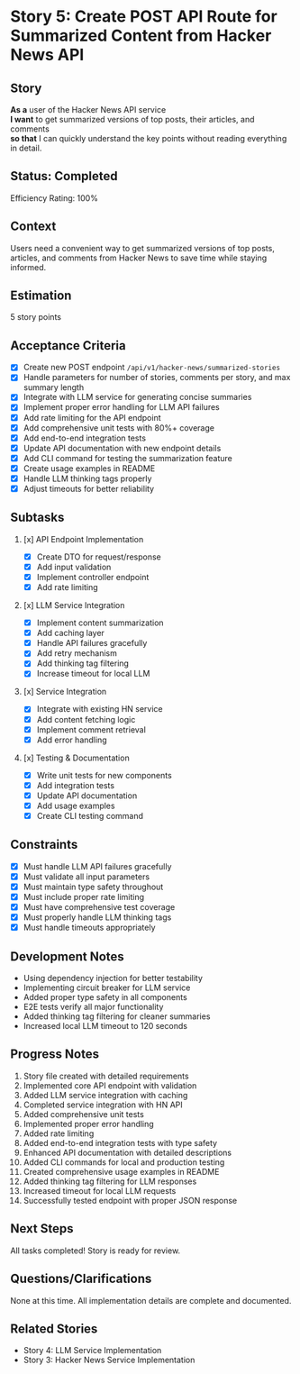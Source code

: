 # Story 5: Create POST API Route for Summarized Content from Hacker News API

## Story

**As a** user of the Hacker News API service\
**I want** to get summarized versions of top posts, their articles, and comments\
**so that** I can quickly understand the key points without reading everything in detail.

## Status: Completed

Efficiency Rating: 100%

## Context

Users need a convenient way to get summarized versions of top posts, articles, and comments from Hacker News to save time while staying informed.

## Estimation

5 story points

## Acceptance Criteria

- [x] Create new POST endpoint `/api/v1/hacker-news/summarized-stories`
- [x] Handle parameters for number of stories, comments per story, and max summary length
- [x] Integrate with LLM service for generating concise summaries
- [x] Implement proper error handling for LLM API failures
- [x] Add rate limiting for the API endpoint
- [x] Add comprehensive unit tests with 80%+ coverage
- [x] Add end-to-end integration tests
- [x] Update API documentation with new endpoint details
- [x] Add CLI command for testing the summarization feature
- [x] Create usage examples in README
- [x] Handle LLM thinking tags properly
- [x] Adjust timeouts for better reliability

## Subtasks

1. [x] API Endpoint Implementation

   - [x] Create DTO for request/response
   - [x] Add input validation
   - [x] Implement controller endpoint
   - [x] Add rate limiting

2. [x] LLM Service Integration

   - [x] Implement content summarization
   - [x] Add caching layer
   - [x] Handle API failures gracefully
   - [x] Add retry mechanism
   - [x] Add thinking tag filtering
   - [x] Increase timeout for local LLM

3. [x] Service Integration

   - [x] Integrate with existing HN service
   - [x] Add content fetching logic
   - [x] Implement comment retrieval
   - [x] Add error handling

4. [x] Testing & Documentation
   - [x] Write unit tests for new components
   - [x] Add integration tests
   - [x] Update API documentation
   - [x] Add usage examples
   - [x] Create CLI testing command

## Constraints

- [x] Must handle LLM API failures gracefully
- [x] Must validate all input parameters
- [x] Must maintain type safety throughout
- [x] Must include proper rate limiting
- [x] Must have comprehensive test coverage
- [x] Must properly handle LLM thinking tags
- [x] Must handle timeouts appropriately

## Development Notes

- Using dependency injection for better testability
- Implementing circuit breaker for LLM service
- Added proper type safety in all components
- E2E tests verify all major functionality
- Added thinking tag filtering for cleaner summaries
- Increased local LLM timeout to 120 seconds

## Progress Notes

1. Story file created with detailed requirements
2. Implemented core API endpoint with validation
3. Added LLM service integration with caching
4. Completed service integration with HN API
5. Added comprehensive unit tests
6. Implemented proper error handling
7. Added rate limiting
8. Added end-to-end integration tests with type safety
9. Enhanced API documentation with detailed descriptions
10. Added CLI commands for local and production testing
11. Created comprehensive usage examples in README
12. Added thinking tag filtering for LLM responses
13. Increased timeout for local LLM requests
14. Successfully tested endpoint with proper JSON response

## Next Steps

All tasks completed! Story is ready for review.

## Questions/Clarifications

None at this time. All implementation details are complete and documented.

## Related Stories

- Story 4: LLM Service Implementation
- Story 3: Hacker News Service Implementation
